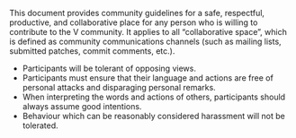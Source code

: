 This document provides community guidelines for a safe, respectful, productive,
and collaborative place for any person who is willing to contribute to the V
community. It applies to all “collaborative space”, which is defined as
community communications channels (such as mailing lists, submitted patches,
commit comments, etc.).

* Participants will be tolerant of opposing views.
* Participants must ensure that their language and actions are free of personal
  attacks and disparaging personal remarks.
* When interpreting the words and actions of others, participants should always
  assume good intentions.
* Behaviour which can be reasonably considered harassment will not be
  tolerated.

